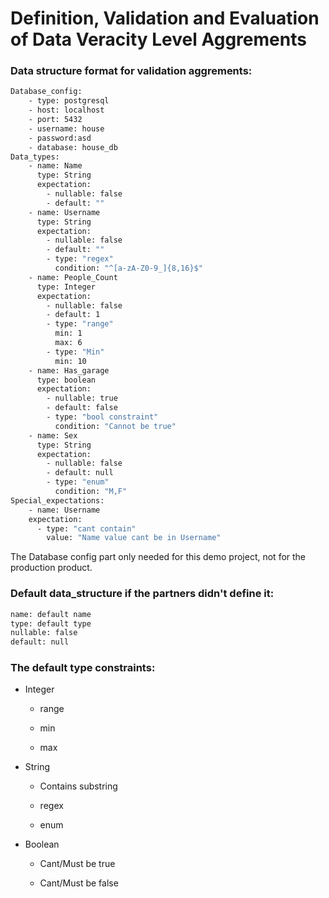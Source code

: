 # Definition, Validation and Evaluation of Data Veracity Level Aggrements 

### Data structure format for validation aggrements:
``` bash
Database_config:
    - type: postgresql
    - host: localhost
    - port: 5432
    - username: house
    - password:asd
    - database: house_db
Data_types: 
    - name: Name
      type: String
      expectation:
        - nullable: false
        - default: ""
    - name: Username
      type: String
      expectation:
        - nullable: false
        - default: ""
        - type: "regex"
          condition: "^[a-zA-Z0-9_]{8,16}$"
    - name: People_Count
      type: Integer
      expectation: 
        - nullable: false
        - default: 1
        - type: "range"
          min: 1
          max: 6
        - type: "Min"
          min: 10
    - name: Has_garage
      type: boolean
      expectation:
        - nullable: true
        - default: false
        - type: "bool constraint"
          condition: "Cannot be true"
    - name: Sex
      type: String
      expectation:
        - nullable: false
        - default: null
        - type: "enum"
          condition: "M,F"
Special_expectations:
    - name: Username
    expectation:
      - type: "cant contain"
        value: "Name value cant be in Username"

```

The Database config part only needed for this demo project, not for the production product.
### Default data_structure if the partners didn't define it:
``` bash
name: default name
type: default type
nullable: false
default: null
```
### The default type constraints:

- Integer

    - range

    - min

    - max

- String

    - Contains substring

    - regex

    - enum

- Boolean
    
    - Cant/Must be true

    - Cant/Must be false
 
